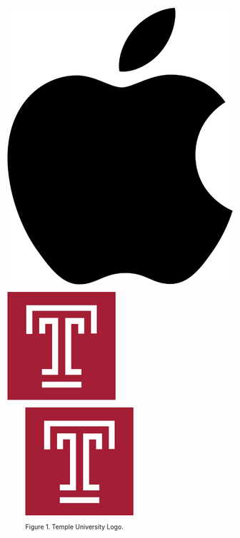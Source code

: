 <!-- Inserting images with local files -->


![Apple Logo](Apple_logo_black.svg)

![Temple University Logo](temple_logo.svg)


<figure>

![Temple University Logo](images/temple_logo.svg)
<figcaption>Figure 1. Temple University Logo. </figcaption>

</figure>
